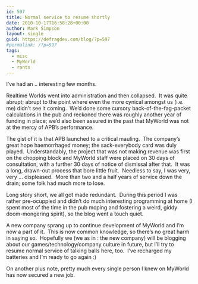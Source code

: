 ```yaml
---
id: 597
title: Normal service to resume shortly
date: 2010-10-17T16:58:28+00:00
author: Mark Simpson
layout: single
guid: https://defragdev.com/blog/?p=597
#permalink: /?p=597
tags:
  - misc
  - MyWorld
  - rants
---
```

I&#8217;ve had an .. interesting few months.

Realtime Worlds went into administration and then collapsed.  It was quite abrupt; abrupt to the point where even the more cynical amongst us (i.e. me) didn&#8217;t see it coming.  We&#8217;d done some cursory back-of-the-fag-packet calculations in the pub and reckoned there was roughly another year of funding in place; we&#8217;d also been assured in the past that MyWorld was not at the mercy of APB&#8217;s performance.

The gist of it is that APB launched to a critical mauling.  The company&#8217;s great hope haemorrhaged money; the sack-everybody card was duly played.  Understandably, the project that was not making revenue was first on the chopping block and MyWorld staff were placed on 30 days of consultation, with a further 30 days of notice of dismissal after that.  It was a long, drawn-out process that bore little fruit.  Needless to say, I was very, very &#8230; displeased.  More than two and a half years of service down the drain; some folk had much more to lose.

Long story short, we all got made redundant.  During this period I was rather pre-ocuppied and didn&#8217;t do much interesting programming at home (I spent most of the time in the pub moping and fostering a weird, giddy doom-mongering spirit), so the blog went a touch quiet.

A new company sprang up to continue development of MyWorld and I&#8217;m now a part of it.  This is now common knowledge, so there&#8217;s no great harm in saying so.  Hopefully we (we as in : the new company) will be blogging about our games/technology/company culture in future, but I&#8217;ll try to resume normal service of talking balls here, too.  I&#8217;ve recharged my batteries and I&#8217;m ready to go again :)

On another plus note, pretty much every single person I knew on MyWorld has now secured a new job.